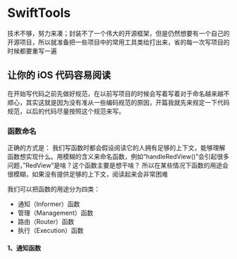 # SwiftTools
技术不够，努力来凑；封装不了一个伟大的开源框架，但是仍然想要有一个自己的开源项目，所以就准备把一些项目中的常用工具类给打出来，省的每一次写项目的时候都要重写一遍

## 让你的 iOS 代码容易阅读
在开始写代码之前先做好规范，在以前写项目的时候会写着写着对于命名越来越不顺心，其实这就是因为没有准从一些编码规范的原因，开篇我就先来规定一下代码规范，以后的代码尽量按照这个规范来写。

### 函数命名
正确的方式是：
我们写函数时都会假设阅读它的人拥有足够的上下文，能够理解函数想实现什么。用模糊的含义来命名函数，例如“handleRedView()”会引起很多问题，”RedView”是啥？这个函数主要是想干啥？
所以在某些情况下函数的用途会很模糊，如果没有提供足够的上下文，阅读起来会非常困难

我们可以把函数的用途分为四类：

- 通知（Informer）函数
- 管理（Management）函数
- 路由（Router）函数
- 执行（Execution）函数

#### 1、通知函数





























































